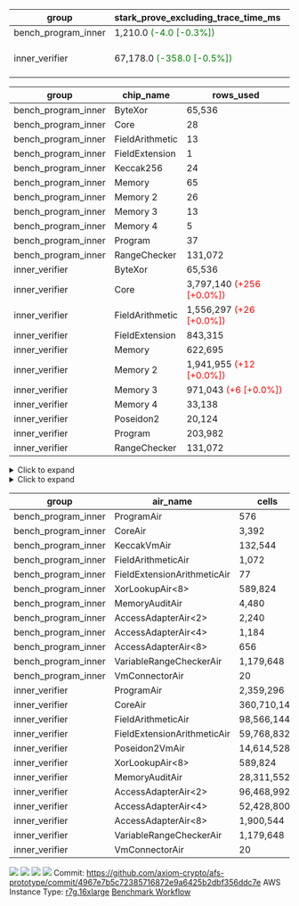 | group | stark_prove_excluding_trace_time_ms | total_cells | total_cells_used | trace_gen_time_ms | verify_program_compile_ms |
| --- | --- | --- | --- | --- | --- |
| bench_program_inner | 1,210.0 <span style="color: green">(-4.0 [-0.3%])</span> | 1,915,713 | 277,352 | 2.0 |  |
| inner_verifier | 67,178.0 <span style="color: green">(-358.0 [-0.5%])</span> | 716,898,324 | 388,624,399 <span style="color: red">(+17,912 [+0.0%])</span> | 33,296.0 <span style="color: red">(+87.0 [+0.3%])</span> | 47,432.0 <span style="color: green">(-38.0 [-0.1%])</span> |

| group | chip_name | rows_used |
| --- | --- | --- |
| bench_program_inner | ByteXor | 65,536 |
| bench_program_inner | Core | 28 |
| bench_program_inner | FieldArithmetic | 13 |
| bench_program_inner | FieldExtension | 1 |
| bench_program_inner | Keccak256 | 24 |
| bench_program_inner | Memory | 65 |
| bench_program_inner | Memory 2 | 26 |
| bench_program_inner | Memory 3 | 13 |
| bench_program_inner | Memory 4 | 5 |
| bench_program_inner | Program | 37 |
| bench_program_inner | RangeChecker | 131,072 |
| inner_verifier | ByteXor | 65,536 |
| inner_verifier | Core | 3,797,140 <span style="color: red">(+256 [+0.0%])</span> |
| inner_verifier | FieldArithmetic | 1,556,297 <span style="color: red">(+26 [+0.0%])</span> |
| inner_verifier | FieldExtension | 843,315 |
| inner_verifier | Memory | 622,695 |
| inner_verifier | Memory 2 | 1,941,955 <span style="color: red">(+12 [+0.0%])</span> |
| inner_verifier | Memory 3 | 971,043 <span style="color: red">(+6 [+0.0%])</span> |
| inner_verifier | Memory 4 | 33,138 |
| inner_verifier | Poseidon2 | 20,124 |
| inner_verifier | Program | 203,982 |
| inner_verifier | RangeChecker | 131,072 |

<details>
<summary>Click to expand</summary>

| group | dsl_ir | opcode | frequency |
| --- | --- | --- | --- |
| bench_program_inner |  | JAL | 1 |
| bench_program_inner |  | STOREW | 2 |
| bench_program_inner | AddE | FE4ADD | 1 |
| bench_program_inner | AddF | ADD | 1 |
| bench_program_inner | AddVI | ADD | 6 |
| bench_program_inner | Alloc | ADD | 2 |
| bench_program_inner | Alloc | LOADW | 2 |
| bench_program_inner | Alloc | MUL | 2 |
| bench_program_inner | For | ADD | 2 |
| bench_program_inner | For | BNE | 3 |
| bench_program_inner | For | JAL | 1 |
| bench_program_inner | For | STOREW | 1 |
| bench_program_inner | Halt | TERMINATE | 1 |
| bench_program_inner | IfEqI | BNE | 2 |
| bench_program_inner | ImmE | STOREW | 8 |
| bench_program_inner | ImmF | STOREW | 2 |
| bench_program_inner | ImmV | STOREW | 3 |
| bench_program_inner | Keccak256 | KECCAK256 | 1 |
| bench_program_inner | StoreV | STOREW2 | 2 |
| inner_verifier |  | JAL | 1 |
| inner_verifier |  | STOREW | 2 |
| inner_verifier | AddE | FE4ADD | 223,787 |
| inner_verifier | AddEFFI | LOADW | 127 |
| inner_verifier | AddEFFI | STOREW | 381 |
| inner_verifier | AddEFI | ADD | 168 |
| inner_verifier | AddEI | ADD | 66,784 |
| inner_verifier | AddFI | ADD | 12,485 <span style="color: red">(+26 [+0.2%])</span> |
| inner_verifier | AddV | ADD | 5,980 |
| inner_verifier | AddVI | ADD | 271,414 |
| inner_verifier | Alloc | ADD | 23,824 |
| inner_verifier | Alloc | LOADW | 23,824 |
| inner_verifier | Alloc | MUL | 14,353 |
| inner_verifier | AssertEqE | BNE | 132 |
| inner_verifier | AssertEqEI | BNE | 4 |
| inner_verifier | AssertEqF | BNE | 4,054 |
| inner_verifier | AssertEqV | BNE | 1,129 |
| inner_verifier | AssertEqVI | BNE | 188 |
| inner_verifier | CycleTrackerEnd | CT_END | 104,356 |
| inner_verifier | CycleTrackerStart | CT_START | 104,356 |
| inner_verifier | DivE | BBE4DIV | 195,009 |
| inner_verifier | DivEIN | BBE4DIV | 30 |
| inner_verifier | DivEIN | STOREW | 120 |
| inner_verifier | DivFIN | DIV | 72 |
| inner_verifier | For | ADD | 527,961 |
| inner_verifier | For | BNE | 546,469 |
| inner_verifier | For | JAL | 18,508 |
| inner_verifier | For | LOADW | 966 |
| inner_verifier | For | STOREW | 17,542 |
| inner_verifier | Halt | TERMINATE | 1 |
| inner_verifier | HintBitsF | HINT_BITS | 22 |
| inner_verifier | HintInputVec | HINT_INPUT | 9,471 |
| inner_verifier | IfEq | BNE | 6,158 |
| inner_verifier | IfEqI | BNE | 121,255 |
| inner_verifier | IfEqI | JAL | 10,080 <span style="color: red">(+256 [+2.6%])</span> |
| inner_verifier | IfNe | BEQ | 6,893 |
| inner_verifier | IfNe | JAL | 21 |
| inner_verifier | IfNeI | BEQ | 946 |
| inner_verifier | ImmE | STOREW | 12,360 |
| inner_verifier | ImmF | STOREW | 14,565 |
| inner_verifier | ImmV | STOREW | 21,584 |
| inner_verifier | LoadE | LOADW | 41,456 |
| inner_verifier | LoadE | LOADW2 | 800,352 |
| inner_verifier | LoadF | LOADW | 14,498 |
| inner_verifier | LoadF | LOADW2 | 298,733 |
| inner_verifier | LoadV | LOADW | 12,257 |
| inner_verifier | LoadV | LOADW2 | 61,816 |
| inner_verifier | MulE | BBE4MUL | 408,091 |
| inner_verifier | MulEF | MUL | 1,668 |
| inner_verifier | MulEFI | MUL | 1,432 |
| inner_verifier | MulEI | BBE4MUL | 2,562 |
| inner_verifier | MulEI | STOREW | 10,248 |
| inner_verifier | MulF | MUL | 22,173 |
| inner_verifier | MulFI | MUL | 12 |
| inner_verifier | MulV | MUL | 682 |
| inner_verifier | MulVI | MUL | 8,259 |
| inner_verifier | NegE | MUL | 184 |
| inner_verifier | Poseidon2CompressBabyBear | COMP_POS2 | 7,224 |
| inner_verifier | Poseidon2PermuteBabyBear | PERM_POS2 | 12,900 |
| inner_verifier | StoreE | STOREW | 11,236 |
| inner_verifier | StoreE | STOREW2 | 11,156 |
| inner_verifier | StoreF | STOREW | 12,624 |
| inner_verifier | StoreF | STOREW2 | 101,586 |
| inner_verifier | StoreHintWord | ADD | 192,376 |
| inner_verifier | StoreHintWord | SHINTW | 202,529 |
| inner_verifier | StoreV | STOREW | 1,833 |
| inner_verifier | StoreV | STOREW2 | 23,461 |
| inner_verifier | SubE | FE4SUB | 13,836 |
| inner_verifier | SubEF | LOADW | 1,167,840 |
| inner_verifier | SubEF | SUB | 389,280 |
| inner_verifier | SubEFI | ADD | 1,288 |
| inner_verifier | SubEI | ADD | 240 |
| inner_verifier | SubV | SUB | 14,028 |
| inner_verifier | SubVI | SUB | 1,277 |
| inner_verifier | SubVIN | SUB | 357 |

</details>

<details>
<summary>Click to expand</summary>

| group | air_name | dsl_ir | opcode | cells_used |
| --- | --- | --- | --- | --- |
| bench_program_inner | Audit |  | JAL | 19 |
| bench_program_inner | CoreAir |  | JAL | 62 |
| bench_program_inner | Audit |  | STOREW | 38 |
| bench_program_inner | CoreAir |  | STOREW | 124 |
| bench_program_inner | AccessAdapter<2> | AddE | FE4ADD | 66 |
| bench_program_inner | AccessAdapter<4> | AddE | FE4ADD | 39 |
| bench_program_inner | Audit | AddE | FE4ADD | 76 |
| bench_program_inner | FieldExtensionArithmeticAir | AddE | FE4ADD | 41 |
| bench_program_inner | Audit | AddF | ADD | 19 |
| bench_program_inner | FieldArithmeticAir | AddF | ADD | 31 |
| bench_program_inner | Audit | AddVI | ADD | 38 |
| bench_program_inner | FieldArithmeticAir | AddVI | ADD | 186 |
| bench_program_inner | FieldArithmeticAir | Alloc | ADD | 62 |
| bench_program_inner | Audit | Alloc | LOADW | 38 |
| bench_program_inner | CoreAir | Alloc | LOADW | 124 |
| bench_program_inner | FieldArithmeticAir | Alloc | MUL | 62 |
| bench_program_inner | FieldArithmeticAir | For | ADD | 62 |
| bench_program_inner | CoreAir | For | BNE | 186 |
| bench_program_inner | CoreAir | For | JAL | 62 |
| bench_program_inner | Audit | For | STOREW | 19 |
| bench_program_inner | CoreAir | For | STOREW | 62 |
| bench_program_inner | CoreAir | Halt | TERMINATE | 62 |
| bench_program_inner | CoreAir | IfEqI | BNE | 124 |
| bench_program_inner | Audit | ImmE | STOREW | 152 |
| bench_program_inner | CoreAir | ImmE | STOREW | 496 |
| bench_program_inner | Audit | ImmF | STOREW | 38 |
| bench_program_inner | CoreAir | ImmF | STOREW | 124 |
| bench_program_inner | Audit | ImmV | STOREW | 38 |
| bench_program_inner | CoreAir | ImmV | STOREW | 186 |
| bench_program_inner | AccessAdapter<2> | Keccak256 | KECCAK256 | 220 |
| bench_program_inner | AccessAdapter<4> | Keccak256 | KECCAK256 | 130 |
| bench_program_inner | AccessAdapter<8> | Keccak256 | KECCAK256 | 85 |
| bench_program_inner | Audit | Keccak256 | KECCAK256 | 722 |
| bench_program_inner | KeccakVmAir | Keccak256 | KECCAK256 | 76,752 |
| bench_program_inner | Audit | StoreV | STOREW2 | 38 |
| bench_program_inner | CoreAir | StoreV | STOREW2 | 124 |
| inner_verifier | Audit |  | JAL | 19 |
| inner_verifier | CoreAir |  | JAL | 66 |
| inner_verifier | Audit |  | STOREW | 38 |
| inner_verifier | CoreAir |  | STOREW | 132 |
| inner_verifier | AccessAdapter<2> | AddE | FE4ADD | 1,123,254 |
| inner_verifier | AccessAdapter<4> | AddE | FE4ADD | 663,741 |
| inner_verifier | Audit | AddE | FE4ADD | 2,157,184 |
| inner_verifier | FieldExtensionArithmeticAir | AddE | FE4ADD | 9,175,267 |
| inner_verifier | AccessAdapter<2> | AddEFFI | LOADW | 704 |
| inner_verifier | AccessAdapter<4> | AddEFFI | LOADW | 832 |
| inner_verifier | Audit | AddEFFI | LOADW | 798 |
| inner_verifier | CoreAir | AddEFFI | LOADW | 8,382 |
| inner_verifier | AccessAdapter<2> | AddEFFI | STOREW | 704 |
| inner_verifier | Audit | AddEFFI | STOREW | 2,394 |
| inner_verifier | CoreAir | AddEFFI | STOREW | 25,146 |
| inner_verifier | AccessAdapter<2> | AddEFI | ADD | 286 |
| inner_verifier | AccessAdapter<4> | AddEFI | ADD | 169 |
| inner_verifier | Audit | AddEFI | ADD | 3,192 |
| inner_verifier | FieldArithmeticAir | AddEFI | ADD | 5,208 |
| inner_verifier | AccessAdapter<2> | AddEI | ADD | 361,900 <span style="color: red">(+66 [+0.0%])</span> |
| inner_verifier | AccessAdapter<4> | AddEI | ADD | 213,850 <span style="color: red">(+39 [+0.0%])</span> |
| inner_verifier | Audit | AddEI | ADD | 1,177,088 |
| inner_verifier | FieldArithmeticAir | AddEI | ADD | 2,070,304 |
| inner_verifier | Audit | AddFI | ADD | 3,021 |
| inner_verifier | FieldArithmeticAir | AddFI | ADD | 387,035 <span style="color: red">(+806 [+0.2%])</span> |
| inner_verifier | Audit | AddV | ADD | 19 |
| inner_verifier | FieldArithmeticAir | AddV | ADD | 185,380 |
| inner_verifier | Audit | AddVI | ADD | 17,005 |
| inner_verifier | FieldArithmeticAir | AddVI | ADD | 8,413,834 |
| inner_verifier | FieldArithmeticAir | Alloc | ADD | 738,544 |
| inner_verifier | Audit | Alloc | LOADW | 3,420 |
| inner_verifier | CoreAir | Alloc | LOADW | 1,572,384 |
| inner_verifier | AccessAdapter<2> | Alloc | MUL | 33 |
| inner_verifier | AccessAdapter<4> | Alloc | MUL | 39 |
| inner_verifier | FieldArithmeticAir | Alloc | MUL | 444,943 |
| inner_verifier | AccessAdapter<2> | AssertEqE | BNE | 726 |
| inner_verifier | AccessAdapter<4> | AssertEqE | BNE | 429 |
| inner_verifier | CoreAir | AssertEqE | BNE | 8,712 |
| inner_verifier | AccessAdapter<2> | AssertEqEI | BNE | 22 |
| inner_verifier | AccessAdapter<4> | AssertEqEI | BNE | 13 |
| inner_verifier | CoreAir | AssertEqEI | BNE | 264 |
| inner_verifier | CoreAir | AssertEqF | BNE | 267,564 |
| inner_verifier | CoreAir | AssertEqV | BNE | 74,514 |
| inner_verifier | CoreAir | AssertEqVI | BNE | 12,408 |
| inner_verifier | CoreAir | CycleTrackerEnd | CT_END | 6,887,496 |
| inner_verifier | CoreAir | CycleTrackerStart | CT_START | 6,887,496 |
| inner_verifier | AccessAdapter<2> | DivE | BBE4DIV | 8,564,952 |
| inner_verifier | AccessAdapter<4> | DivE | BBE4DIV | 5,061,108 |
| inner_verifier | Audit | DivE | BBE4DIV | 1,672 |
| inner_verifier | FieldExtensionArithmeticAir | DivE | BBE4DIV | 7,995,369 |
| inner_verifier | AccessAdapter<2> | DivEIN | BBE4DIV | 1,694 |
| inner_verifier | AccessAdapter<4> | DivEIN | BBE4DIV | 1,001 |
| inner_verifier | Audit | DivEIN | BBE4DIV | 2,204 |
| inner_verifier | FieldExtensionArithmeticAir | DivEIN | BBE4DIV | 1,230 |
| inner_verifier | AccessAdapter<2> | DivEIN | STOREW | 429 |
| inner_verifier | AccessAdapter<4> | DivEIN | STOREW | 117 |
| inner_verifier | CoreAir | DivEIN | STOREW | 7,920 |
| inner_verifier | Audit | DivFIN | DIV | 1,311 |
| inner_verifier | FieldArithmeticAir | DivFIN | DIV | 2,232 |
| inner_verifier | FieldArithmeticAir | For | ADD | 16,366,791 |
| inner_verifier | CoreAir | For | BNE | 36,066,954 |
| inner_verifier | AccessAdapter<2> | For | JAL | 418 |
| inner_verifier | AccessAdapter<4> | For | JAL | 494 |
| inner_verifier | CoreAir | For | JAL | 1,221,528 |
| inner_verifier | Audit | For | LOADW | 399 |
| inner_verifier | CoreAir | For | LOADW | 63,756 |
| inner_verifier | Audit | For | STOREW | 2,356 |
| inner_verifier | CoreAir | For | STOREW | 1,157,772 |
| inner_verifier | CoreAir | Halt | TERMINATE | 66 |
| inner_verifier | CoreAir | HintBitsF | HINT_BITS | 1,452 |
| inner_verifier | CoreAir | HintInputVec | HINT_INPUT | 625,086 |
| inner_verifier | CoreAir | IfEq | BNE | 406,428 |
| inner_verifier | CoreAir | IfEqI | BNE | 8,002,830 |
| inner_verifier | CoreAir | IfEqI | JAL | 665,280 <span style="color: red">(+16,896 [+2.6%])</span> |
| inner_verifier | CoreAir | IfNe | BEQ | 454,938 |
| inner_verifier | CoreAir | IfNe | JAL | 1,386 |
| inner_verifier | CoreAir | IfNeI | BEQ | 62,436 |
| inner_verifier | AccessAdapter<2> | ImmE | STOREW | 462 |
| inner_verifier | AccessAdapter<4> | ImmE | STOREW | 273 |
| inner_verifier | Audit | ImmE | STOREW | 226,784 |
| inner_verifier | CoreAir | ImmE | STOREW | 815,760 |
| inner_verifier | Audit | ImmF | STOREW | 3,876 |
| inner_verifier | CoreAir | ImmF | STOREW | 961,290 |
| inner_verifier | Audit | ImmV | STOREW | 18,506 |
| inner_verifier | CoreAir | ImmV | STOREW | 1,424,544 |
| inner_verifier | AccessAdapter<2> | LoadE | LOADW | 16,126 |
| inner_verifier | AccessAdapter<4> | LoadE | LOADW | 9,529 |
| inner_verifier | Audit | LoadE | LOADW | 704,824 |
| inner_verifier | CoreAir | LoadE | LOADW | 2,736,096 |
| inner_verifier | AccessAdapter<2> | LoadE | LOADW2 | 24,090 |
| inner_verifier | AccessAdapter<4> | LoadE | LOADW2 | 14,235 |
| inner_verifier | CoreAir | LoadE | LOADW2 | 52,823,232 |
| inner_verifier | AccessAdapter<2> | LoadF | LOADW | 22,176 |
| inner_verifier | AccessAdapter<4> | LoadF | LOADW | 13,104 |
| inner_verifier | AccessAdapter<8> | LoadF | LOADW | 8,568 |
| inner_verifier | Audit | LoadF | LOADW | 63,517 |
| inner_verifier | CoreAir | LoadF | LOADW | 956,868 |
| inner_verifier | AccessAdapter<2> | LoadF | LOADW2 | 605 |
| inner_verifier | AccessAdapter<4> | LoadF | LOADW2 | 364 |
| inner_verifier | AccessAdapter<8> | LoadF | LOADW2 | 391 |
| inner_verifier | Audit | LoadF | LOADW2 | 1,767 |
| inner_verifier | CoreAir | LoadF | LOADW2 | 19,716,378 |
| inner_verifier | Audit | LoadV | LOADW | 28,158 |
| inner_verifier | CoreAir | LoadV | LOADW | 808,962 |
| inner_verifier | Audit | LoadV | LOADW2 | 3,040 |
| inner_verifier | CoreAir | LoadV | LOADW2 | 4,079,856 |
| inner_verifier | AccessAdapter<2> | MulE | BBE4MUL | 510,554 <span style="color: red">(+66 [+0.0%])</span> |
| inner_verifier | AccessAdapter<4> | MulE | BBE4MUL | 301,691 <span style="color: red">(+39 [+0.0%])</span> |
| inner_verifier | Audit | MulE | BBE4MUL | 1,293,216 |
| inner_verifier | FieldExtensionArithmeticAir | MulE | BBE4MUL | 16,731,731 |
| inner_verifier | AccessAdapter<2> | MulEF | MUL | 7,876 |
| inner_verifier | AccessAdapter<4> | MulEF | MUL | 4,654 |
| inner_verifier | Audit | MulEF | MUL | 4,484 |
| inner_verifier | FieldArithmeticAir | MulEF | MUL | 51,708 |
| inner_verifier | AccessAdapter<2> | MulEFI | MUL | 1,100 |
| inner_verifier | AccessAdapter<4> | MulEFI | MUL | 650 |
| inner_verifier | Audit | MulEFI | MUL | 27,208 |
| inner_verifier | FieldArithmeticAir | MulEFI | MUL | 44,392 |
| inner_verifier | AccessAdapter<2> | MulEI | BBE4MUL | 165,594 |
| inner_verifier | AccessAdapter<4> | MulEI | BBE4MUL | 97,851 |
| inner_verifier | Audit | MulEI | BBE4MUL | 189,848 |
| inner_verifier | FieldExtensionArithmeticAir | MulEI | BBE4MUL | 105,042 |
| inner_verifier | AccessAdapter<2> | MulEI | STOREW | 56,122 |
| inner_verifier | AccessAdapter<4> | MulEI | STOREW | 33,033 |
| inner_verifier | Audit | MulEI | STOREW | 57 |
| inner_verifier | CoreAir | MulEI | STOREW | 676,368 |
| inner_verifier | Audit | MulF | MUL | 779 |
| inner_verifier | FieldArithmeticAir | MulF | MUL | 687,363 |
| inner_verifier | Audit | MulFI | MUL | 228 |
| inner_verifier | FieldArithmeticAir | MulFI | MUL | 372 |
| inner_verifier | Audit | MulV | MUL | 12,901 |
| inner_verifier | FieldArithmeticAir | MulV | MUL | 21,142 |
| inner_verifier | Audit | MulVI | MUL | 114 |
| inner_verifier | FieldArithmeticAir | MulVI | MUL | 256,029 |
| inner_verifier | AccessAdapter<2> | NegE | MUL | 902 |
| inner_verifier | AccessAdapter<4> | NegE | MUL | 533 |
| inner_verifier | Audit | NegE | MUL | 3,496 |
| inner_verifier | FieldArithmeticAir | NegE | MUL | 5,704 |
| inner_verifier | AccessAdapter<2> | Poseidon2CompressBabyBear | COMP_POS2 | 298,452 |
| inner_verifier | AccessAdapter<4> | Poseidon2CompressBabyBear | COMP_POS2 | 176,358 |
| inner_verifier | AccessAdapter<8> | Poseidon2CompressBabyBear | COMP_POS2 | 115,311 |
| inner_verifier | Poseidon2VmAir<BabyBear> | Poseidon2CompressBabyBear | COMP_POS2 | 3,019,632 |
| inner_verifier | AccessAdapter<2> | Poseidon2PermuteBabyBear | PERM_POS2 | 605,011 |
| inner_verifier | AccessAdapter<4> | Poseidon2PermuteBabyBear | PERM_POS2 | 357,929 |
| inner_verifier | AccessAdapter<8> | Poseidon2PermuteBabyBear | PERM_POS2 | 235,807 |
| inner_verifier | Poseidon2VmAir<BabyBear> | Poseidon2PermuteBabyBear | PERM_POS2 | 5,392,200 |
| inner_verifier | AccessAdapter<2> | StoreE | STOREW | 7,854 |
| inner_verifier | AccessAdapter<4> | StoreE | STOREW | 4,641 |
| inner_verifier | Audit | StoreE | STOREW | 213,484 |
| inner_verifier | CoreAir | StoreE | STOREW | 741,576 |
| inner_verifier | AccessAdapter<2> | StoreE | STOREW2 | 45,276 |
| inner_verifier | AccessAdapter<4> | StoreE | STOREW2 | 26,754 |
| inner_verifier | Audit | StoreE | STOREW2 | 28,424 |
| inner_verifier | CoreAir | StoreE | STOREW2 | 736,296 |
| inner_verifier | Audit | StoreF | STOREW | 239,856 |
| inner_verifier | CoreAir | StoreF | STOREW | 833,184 |
| inner_verifier | AccessAdapter<2> | StoreF | STOREW2 | 521,191 |
| inner_verifier | AccessAdapter<4> | StoreF | STOREW2 | 308,399 |
| inner_verifier | AccessAdapter<8> | StoreF | STOREW2 | 203,269 |
| inner_verifier | Audit | StoreF | STOREW2 | 55,176 |
| inner_verifier | CoreAir | StoreF | STOREW2 | 6,704,676 |
| inner_verifier | FieldArithmeticAir | StoreHintWord | ADD | 5,963,656 |
| inner_verifier | Audit | StoreHintWord | SHINTW | 3,848,051 |
| inner_verifier | CoreAir | StoreHintWord | SHINTW | 13,366,914 |
| inner_verifier | Audit | StoreV | STOREW | 34,827 |
| inner_verifier | CoreAir | StoreV | STOREW | 120,978 |
| inner_verifier | Audit | StoreV | STOREW2 | 441,484 |
| inner_verifier | CoreAir | StoreV | STOREW2 | 1,548,426 |
| inner_verifier | AccessAdapter<2> | SubE | FE4SUB | 458,172 |
| inner_verifier | AccessAdapter<4> | SubE | FE4SUB | 270,738 |
| inner_verifier | Audit | SubE | FE4SUB | 970,368 |
| inner_verifier | FieldExtensionArithmeticAir | SubE | FE4SUB | 567,276 |
| inner_verifier | AccessAdapter<2> | SubEF | LOADW | 4,281,838 |
| inner_verifier | Audit | SubEF | LOADW | 1,254 |
| inner_verifier | CoreAir | SubEF | LOADW | 77,077,440 |
| inner_verifier | AccessAdapter<2> | SubEF | SUB | 4,281,838 |
| inner_verifier | AccessAdapter<4> | SubEF | SUB | 5,060,354 |
| inner_verifier | Audit | SubEF | SUB | 418 |
| inner_verifier | FieldArithmeticAir | SubEF | SUB | 12,067,680 |
| inner_verifier | AccessAdapter<2> | SubEFI | ADD | 176 |
| inner_verifier | AccessAdapter<4> | SubEFI | ADD | 104 |
| inner_verifier | Audit | SubEFI | ADD | 24,472 |
| inner_verifier | FieldArithmeticAir | SubEFI | ADD | 39,928 |
| inner_verifier | AccessAdapter<2> | SubEI | ADD | 968 |
| inner_verifier | AccessAdapter<4> | SubEI | ADD | 572 |
| inner_verifier | Audit | SubEI | ADD | 4,408 |
| inner_verifier | FieldArithmeticAir | SubEI | ADD | 7,440 |
| inner_verifier | Audit | SubV | SUB | 57 |
| inner_verifier | FieldArithmeticAir | SubV | SUB | 434,868 |
| inner_verifier | Audit | SubVI | SUB | 14,003 |
| inner_verifier | FieldArithmeticAir | SubVI | SUB | 39,587 |
| inner_verifier | FieldArithmeticAir | SubVIN | SUB | 11,067 |

</details>

| group | air_name | cells | constraints | interactions | main_cols | perm_cols | prep_cols | quotient_deg | rows |
| --- | --- | --- | --- | --- | --- | --- | --- | --- | --- |
| bench_program_inner | ProgramAir<BabyBear> | 576 | 4 | 1 | 1 | 8 | 9 | 1 | 64 |
| bench_program_inner | CoreAir | 3,392 | 115 | 19 | 62 | 44 |  | 2 | 32 |
| bench_program_inner | KeccakVmAir | 132,544 | 2,251 | 235 | 3,198 | 944 |  | 2 | 32 |
| bench_program_inner | FieldArithmeticAir | 1,072 | 28 | 15 | 31 | 36 |  | 2 | 16 |
| bench_program_inner | FieldExtensionArithmeticAir | 77 | 28 | 15 | 41 | 36 |  | 2 | 1 |
| bench_program_inner | XorLookupAir<8> | 589,824 | 4 | 1 | 1 | 8 | 3 | 1 | 65,536 |
| bench_program_inner | MemoryAuditAir | 4,480 | 21 | 6 | 19 | 16 |  | 2 | 128 |
| bench_program_inner | AccessAdapterAir<2> | 2,240 | 14 | 5 | 11 | 24 |  | 2 | 64 |
| bench_program_inner | AccessAdapterAir<4> | 1,184 | 14 | 5 | 13 | 24 |  | 2 | 32 |
| bench_program_inner | AccessAdapterAir<8> | 656 | 14 | 5 | 17 | 24 |  | 2 | 16 |
| bench_program_inner | VariableRangeCheckerAir | 1,179,648 | 4 | 1 | 1 | 8 | 2 | 1 | 131,072 |
| bench_program_inner | VmConnectorAir | 20 | 4 | 2 | 2 | 8 | 1 | 2 | 2 |
| inner_verifier | ProgramAir<BabyBear> | 2,359,296 | 4 | 1 | 1 | 8 | 9 | 1 | 262,144 |
| inner_verifier | CoreAir | 360,710,144 | 113 | 19 | 66 | 20 |  | 8 | 4,194,304 |
| inner_verifier | FieldArithmeticAir | 98,566,144 | 23 | 15 | 31 | 16 |  | 8 | 2,097,152 |
| inner_verifier | FieldExtensionArithmeticAir | 59,768,832 | 23 | 15 | 41 | 16 |  | 8 | 1,048,576 |
| inner_verifier | Poseidon2VmAir<BabyBear> | 14,614,528 | 373 | 32 | 418 | 28 |  | 8 | 32,768 |
| inner_verifier | XorLookupAir<8> | 589,824 | 4 | 1 | 1 | 8 | 3 | 1 | 65,536 |
| inner_verifier | MemoryAuditAir | 28,311,552 | 19 | 6 | 19 | 8 |  | 8 | 1,048,576 |
| inner_verifier | AccessAdapterAir<2> | 96,468,992 | 11 | 5 | 11 | 12 |  | 4 | 4,194,304 |
| inner_verifier | AccessAdapterAir<4> | 52,428,800 | 11 | 5 | 13 | 12 |  | 4 | 2,097,152 |
| inner_verifier | AccessAdapterAir<8> | 1,900,544 | 11 | 5 | 17 | 12 |  | 4 | 65,536 |
| inner_verifier | VariableRangeCheckerAir | 1,179,648 | 4 | 1 | 1 | 8 | 2 | 1 | 131,072 |
| inner_verifier | VmConnectorAir | 20 | 4 | 2 | 2 | 8 | 1 | 2 | 2 |



[![](https://axiom-public-data-staging-us-east-1.s3.us-east-1.amazonaws.com/benchmark/github/flamegraphs/4967e7b5c72385716872e9a6425b2dbf356ddc7e/small_e2e.dsl_ir.opcode.air_name.cells_used.reverse.svg)](https://axiom-public-data-staging-us-east-1.s3.us-east-1.amazonaws.com/benchmark/github/flamegraphs/4967e7b5c72385716872e9a6425b2dbf356ddc7e/small_e2e.dsl_ir.opcode.air_name.cells_used.reverse.svg)
[![](https://axiom-public-data-staging-us-east-1.s3.us-east-1.amazonaws.com/benchmark/github/flamegraphs/4967e7b5c72385716872e9a6425b2dbf356ddc7e/small_e2e.dsl_ir.opcode.air_name.cells_used.svg)](https://axiom-public-data-staging-us-east-1.s3.us-east-1.amazonaws.com/benchmark/github/flamegraphs/4967e7b5c72385716872e9a6425b2dbf356ddc7e/small_e2e.dsl_ir.opcode.air_name.cells_used.svg)
[![](https://axiom-public-data-staging-us-east-1.s3.us-east-1.amazonaws.com/benchmark/github/flamegraphs/4967e7b5c72385716872e9a6425b2dbf356ddc7e/small_e2e.dsl_ir.opcode.frequency.reverse.svg)](https://axiom-public-data-staging-us-east-1.s3.us-east-1.amazonaws.com/benchmark/github/flamegraphs/4967e7b5c72385716872e9a6425b2dbf356ddc7e/small_e2e.dsl_ir.opcode.frequency.reverse.svg)
[![](https://axiom-public-data-staging-us-east-1.s3.us-east-1.amazonaws.com/benchmark/github/flamegraphs/4967e7b5c72385716872e9a6425b2dbf356ddc7e/small_e2e.dsl_ir.opcode.frequency.svg)](https://axiom-public-data-staging-us-east-1.s3.us-east-1.amazonaws.com/benchmark/github/flamegraphs/4967e7b5c72385716872e9a6425b2dbf356ddc7e/small_e2e.dsl_ir.opcode.frequency.svg)
Commit: https://github.com/axiom-crypto/afs-prototype/commit/4967e7b5c72385716872e9a6425b2dbf356ddc7e
AWS Instance Type: [r7g.16xlarge](https://instances.vantage.sh/aws/ec2/r7g.16xlarge)
[Benchmark Workflow](https://github.com/axiom-crypto/afs-prototype/actions/runs/11224692790)
